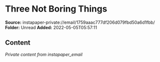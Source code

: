 # Three Not Boring Things

**Source:** instapaper-private://email/1759aaac777df206d079fbd50a6d1fbb/
**Folder:** Unread
**Added:** 2022-05-05T05:57:11




## Content
*Private content from instapaper_email*
